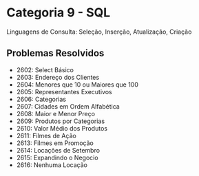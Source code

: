 # Categoria 9 - SQL
Linguagens de Consulta: Seleção, Inserção, Atualização, Criação

## Problemas Resolvidos
- 2602: Select Básico
- 2603: Endereço dos Clientes
- 2604: Menores que 10 ou Maiores que 100
- 2605: Representantes Executivos
- 2606: Categorias
- 2607: Cidades em Ordem Alfabética
- 2608: Maior e Menor Preço
- 2609: Produtos por Categorias
- 2610: Valor Médio dos Produtos
- 2611: Filmes de Ação
- 2613: Filmes em Promoção
- 2614: Locações de Setembro
- 2615: Expandindo o Negocio
- 2616: Nenhuma Locação

